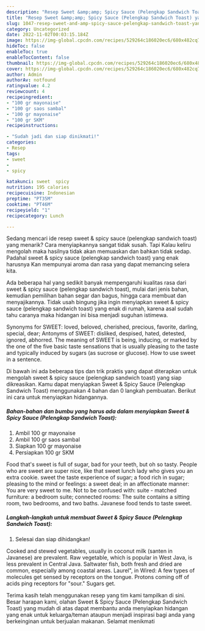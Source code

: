 ```yaml
---
description: "Resep Sweet &amp;amp; Spicy Sauce (Pelengkap Sandwich Toast) yang Lezat Sekali"
title: "Resep Sweet &amp;amp; Spicy Sauce (Pelengkap Sandwich Toast) yang Lezat Sekali"
slug: 1047-resep-sweet-and-amp-spicy-sauce-pelengkap-sandwich-toast-yang-lezat-sekali
category: Uncategorized
date: 2022-11-02T00:03:15.184Z
image: https://img-global.cpcdn.com/recipes/529264c186020ec6/680x482cq70/sweet-spicy-sauce-pelengkap-sandwich-toast-foto-resep-utama.jpg
hideToc: false
enableToc: true
enableTocContent: false
thumbnail: https://img-global.cpcdn.com/recipes/529264c186020ec6/680x482cq70/sweet-spicy-sauce-pelengkap-sandwich-toast-foto-resep-utama.jpg
cover: https://img-global.cpcdn.com/recipes/529264c186020ec6/680x482cq70/sweet-spicy-sauce-pelengkap-sandwich-toast-foto-resep-utama.jpg
author: Admin
authorAv: notfound
ratingvalue: 4.2
reviewcount: 4
recipeingredient:
- "100 gr mayonaise"
- "100 gr saos sambal"
- "100 gr mayonaise"
- "100 gr SKM"
recipeinstructions:

- "Sudah jadi dan siap dinikmati!"
categories:
- Resep
tags:
- sweet
- 
- spicy

katakunci: sweet  spicy 
nutrition: 195 calories
recipecuisine: Indonesian
preptime: "PT35M"
cooktime: "PT46M"
recipeyield: "1"
recipecategory: Lunch

---
```



Sedang mencari ide resep sweet &amp; spicy sauce (pelengkap sandwich toast) yang menarik? Cara menyiapkannya sangat tidak susah. Tapi Kalau keliru mengolah maka hasilnya tidak akan memuaskan dan bahkan tidak sedap. Padahal sweet &amp; spicy sauce (pelengkap sandwich toast) yang enak harusnya Kan mempunyai aroma dan rasa yang dapat memancing selera kita.


Ada beberapa hal yang sedikit banyak mempengaruhi kualitas rasa dari sweet &amp; spicy sauce (pelengkap sandwich toast), mulai dari jenis bahan, kemudian pemilihan bahan segar dan bagus, hingga cara membuat dan menyajikannya. Tidak usah bingung jika ingin menyiapkan sweet &amp; spicy sauce (pelengkap sandwich toast) yang enak di rumah, karena asal sudah tahu caranya maka hidangan ini bisa menjadi suguhan istimewa.

Synonyms for SWEET: loved, beloved, cherished, precious, favorite, darling, special, dear; Antonyms of SWEET: disliked, despised, hated, detested, ignored, abhorred. The meaning of SWEET is being, inducing, or marked by the one of the five basic taste sensations that is usually pleasing to the taste and typically induced by sugars (as sucrose or glucose). How to use sweet in a sentence.


Di bawah ini ada beberapa tips dan trik praktis yang dapat diterapkan untuk mengolah sweet &amp; spicy sauce (pelengkap sandwich toast) yang siap dikreasikan. Kamu dapat menyiapkan Sweet &amp; Spicy Sauce (Pelengkap Sandwich Toast) menggunakan 4 bahan dan 0 langkah pembuatan. Berikut ini cara untuk menyiapkan hidangannya.

<!--inarticleads1-->

##### Bahan-bahan dan bumbu yang harus ada dalam menyiapkan Sweet &amp; Spicy Sauce (Pelengkap Sandwich Toast):

1. Ambil 100 gr mayonaise
1. Ambil 100 gr saos sambal
1. Siapkan 100 gr mayonaise
1. Persiapkan 100 gr SKM


Food that&#39;s sweet is full of sugar, bad for your teeth, but oh so tasty. People who are sweet are super nice, like that sweet lunch lady who gives you an extra cookie. sweet the taste experience of sugar; a food rich in sugar; pleasing to the mind or feelings: a sweet deal; in an affectionate manner: You are very sweet to me. Not to be confused with: suite - matched furniture: a bedroom suite; connected rooms: The suite contains a sitting room, two bedrooms, and two baths. Javanese food tends to taste sweet. 

<!--inarticleads2-->

##### Langkah-langkah untuk membuat Sweet &amp; Spicy Sauce (Pelengkap Sandwich Toast):


1. Selesai dan siap dihidangkan!

Cooked and stewed vegetables, usually in coconut milk (santen in Javanese) are prevalent. Raw vegetable, which is popular in West Java, is less prevalent in Central Java. Saltwater fish, both fresh and dried are common, especially among coastal areas. Laurel&#34;, in Wired: A few types of molecules get sensed by receptors on the tongue. Protons coming off of acids ping receptors for &#34;sour.&#34; Sugars get. 

Terima kasih telah menggunakan resep yang tim kami tampilkan di sini. Besar harapan kami, olahan Sweet &amp; Spicy Sauce (Pelengkap Sandwich Toast) yang mudah di atas dapat membantu anda menyiapkan hidangan yang enak untuk keluarga/teman ataupun menjadi inspirasi bagi anda yang berkeinginan untuk berjualan makanan. Selamat menikmati
